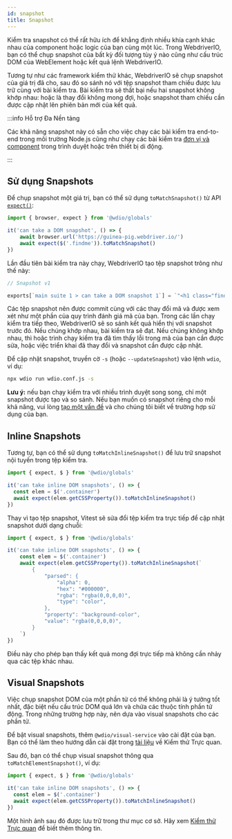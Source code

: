 ```yaml
---
id: snapshot
title: Snapshot
---
```


Kiểm tra snapshot có thể rất hữu ích để khẳng định nhiều khía cạnh khác nhau của component hoặc logic của bạn cùng một lúc. Trong WebdriverIO, bạn có thể chụp snapshot của bất kỳ đối tượng tùy ý nào cũng như cấu trúc DOM của WebElement hoặc kết quả lệnh WebdriverIO.

Tương tự như các framework kiểm thử khác, WebdriverIO sẽ chụp snapshot của giá trị đã cho, sau đó so sánh nó với tệp snapshot tham chiếu được lưu trữ cùng với bài kiểm tra. Bài kiểm tra sẽ thất bại nếu hai snapshot không khớp nhau: hoặc là thay đổi không mong đợi, hoặc snapshot tham chiếu cần được cập nhật lên phiên bản mới của kết quả.

:::info Hỗ trợ Đa Nền tảng

Các khả năng snapshot này có sẵn cho việc chạy các bài kiểm tra end-to-end trong môi trường Node.js cũng như chạy các bài kiểm tra [đơn vị và component](/docs/component-testing) trong trình duyệt hoặc trên thiết bị di động.

:::

## Sử dụng Snapshots
Để chụp snapshot một giá trị, bạn có thể sử dụng `toMatchSnapshot()` từ API [`expect()`](/docs/api/expect-webdriverio):

```ts
import { browser, expect } from '@wdio/globals'

it('can take a DOM snapshot', () => {
    await browser.url('https://guinea-pig.webdriver.io/')
    await expect($('.findme')).toMatchSnapshot()
})
```

Lần đầu tiên bài kiểm tra này chạy, WebdriverIO tạo tệp snapshot trông như thế này:

```js
// Snapshot v1

exports[`main suite 1 > can take a DOM snapshot 1`] = `"<h1 class="findme">Test CSS Attributes</h1>"`;
```

Các tệp snapshot nên được commit cùng với các thay đổi mã và được xem xét như một phần của quy trình đánh giá mã của bạn. Trong các lần chạy kiểm tra tiếp theo, WebdriverIO sẽ so sánh kết quả hiển thị với snapshot trước đó. Nếu chúng khớp nhau, bài kiểm tra sẽ đạt. Nếu chúng không khớp nhau, thì hoặc trình chạy kiểm tra đã tìm thấy lỗi trong mã của bạn cần được sửa, hoặc việc triển khai đã thay đổi và snapshot cần được cập nhật.

Để cập nhật snapshot, truyền cờ `-s` (hoặc `--updateSnapshot`) vào lệnh `wdio`, ví dụ:

```sh
npx wdio run wdio.conf.js -s
```

__Lưu ý:__ nếu bạn chạy kiểm tra với nhiều trình duyệt song song, chỉ một snapshot được tạo và so sánh. Nếu bạn muốn có snapshot riêng cho mỗi khả năng, vui lòng [tạo một vấn đề](https://github.com/webdriverio/webdriverio/issues/new?assignees=&labels=Idea+%F0%9F%92%A1%2CNeeds+Triaging+%E2%8F%B3&projects=&template=feature-request.yml&title=%5B%F0%9F%92%A1+Feature%5D%3A+%3Ctitle%3E) và cho chúng tôi biết về trường hợp sử dụng của bạn.

## Inline Snapshots

Tương tự, bạn có thể sử dụng `toMatchInlineSnapshot()` để lưu trữ snapshot nội tuyến trong tệp kiểm tra.

```ts
import { expect, $ } from '@wdio/globals'

it('can take inline DOM snapshots', () => {
  const elem = $('.container')
  await expect(elem.getCSSProperty()).toMatchInlineSnapshot()
})
```

Thay vì tạo tệp snapshot, Vitest sẽ sửa đổi tệp kiểm tra trực tiếp để cập nhật snapshot dưới dạng chuỗi:

```ts
import { expect, $ } from '@wdio/globals'

it('can take inline DOM snapshots', () => {
    const elem = $('.container')
    await expect(elem.getCSSProperty()).toMatchInlineSnapshot(`
        {
            "parsed": {
                "alpha": 0,
                "hex": "#000000",
                "rgba": "rgba(0,0,0,0)",
                "type": "color",
            },
            "property": "background-color",
            "value": "rgba(0,0,0,0)",
        }
    `)
})
```

Điều này cho phép bạn thấy kết quả mong đợi trực tiếp mà không cần nhảy qua các tệp khác nhau.

## Visual Snapshots

Việc chụp snapshot DOM của một phần tử có thể không phải là ý tưởng tốt nhất, đặc biệt nếu cấu trúc DOM quá lớn và chứa các thuộc tính phần tử động. Trong những trường hợp này, nên dựa vào visual snapshots cho các phần tử.

Để bật visual snapshots, thêm `@wdio/visual-service` vào cài đặt của bạn. Bạn có thể làm theo hướng dẫn cài đặt trong [tài liệu](/docs/visual-testing#installation) về Kiểm thử Trực quan.

Sau đó, bạn có thể chụp visual snapshot thông qua `toMatchElementSnapshot()`, ví dụ:

```ts
import { expect, $ } from '@wdio/globals'

it('can take inline DOM snapshots', () => {
  const elem = $('.container')
  await expect(elem.getCSSProperty()).toMatchInlineSnapshot()
})
```

Một hình ảnh sau đó được lưu trữ trong thư mục cơ sở. Hãy xem [Kiểm thử Trực quan](/docs/visual-testing) để biết thêm thông tin.